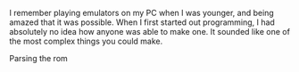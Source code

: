 I remember playing emulators on my PC when I was younger, and being amazed that it was possible.  When I first started out programming, I had absolutely no idea how anyone was able to make one.  It sounded like one of the most complex things you could make.

Parsing the rom
